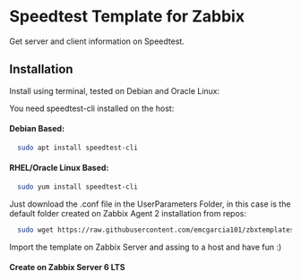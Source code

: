 
# Speedtest Template for Zabbix

Get server and client information on Speedtest.


## Installation

Install using terminal, tested on Debian and Oracle Linux:

You need speedtest-cli installed on the host:

#### Debian Based:
```bash
  sudo apt install speedtest-cli
```

#### RHEL/Oracle Linux Based:
```bash
  sudo yum install speedtest-cli
```

Just download the .conf file in the UserParameters Folder, in this case is the default folder created on Zabbix Agent 2 installation from repos:


```bash
  sudo wget https://raw.githubusercontent.com/emcgarcia101/zbxtemplates/main/speedtest/speedtest.data.conf -P /etc/zabbix/zabbix_agent2.d/
```

Import the template on Zabbix Server and assing to a host and have fun :)

#### Create on Zabbix Server 6 LTS
